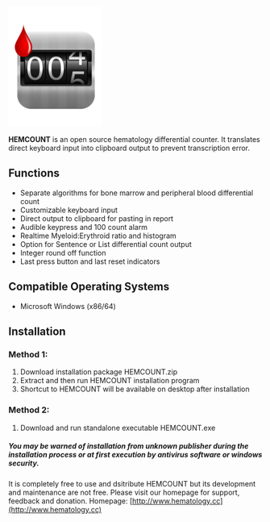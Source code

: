 ![alt text](https://raw.githubusercontent.com/nelsonchanhk/HEMCOUNT/master/HEMCOUNT_ICON.png)

**HEMCOUNT** is an open source hematology differential counter. It translates direct keyboard input into clipboard output to prevent transcription error.

## Functions
* Separate algorithms for bone marrow and peripheral blood differential count
* Customizable keyboard input
* Direct output to clipboard for pasting in report
* Audible keypress and 100 count alarm
* Realtime Myeloid:Erythroid ratio and histogram
* Option for Sentence or List differential count output
* Integer round off function
* Last press button and last reset indicators

## Compatible Operating Systems
* Microsoft Windows (x86/64)

## Installation
### Method 1:
1. Download installation package HEMCOUNT.zip
2. Extract and then run HEMCOUNT installation program
3. Shortcut to HEMCOUNT will be available on desktop after installation

### Method 2:
1. Download and run standalone executable HEMCOUNT.exe

##### **You may be warned of installation from unknown publisher during the installation process or at first execution by antivirus software or windows security.**

It is completely free to use and dsitribute HEMCOUNT but its development and maintenance are not free. Please visit our homepage for support, feedback and donation.
Homepage: [http://www.hematology.cc](http://www.hematology.cc)

